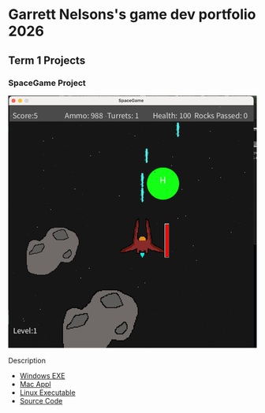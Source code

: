 # Garrett Nelsons's game dev portfolio 2026

## Term 1 Projects

### SpaceGame Project

![SpaceGame](https://github.com/garrettdacarrot666/portfolio/blob/main/images/spacegame.png?raw=true)

Description

* [Windows EXE](https://github.com/garrettdacarrot666/portfolio/blob/main/src/SpaceGame/windows-amd64.zip)
* [Mac Appl](https://github.com/garrettdacarrot666/portfolio/tree/main/src/SpaceGame/SpaceGame)
* [Linux Executable]()
* [Source Code](https://github.com/garrettdacarrot666/portfolio/tree/main/src/SpaceGame/SpaceGame)
